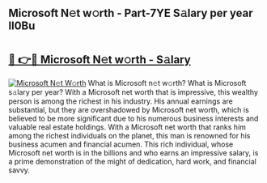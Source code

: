 ## Microsoft N𝚎t w𝚘rth - Part-7YE S𝚊lary per year ll0Bu

# <h2><a href="http://gc4g0i3.nevu.top/?p=Microsoft">🔗 👉🔴 Microsoft N𝚎t w𝚘rth - S𝚊lary</a></h2>

[![Microsoft N𝚎t W𝚘rth](https://i.imgur.com/Oavwk0R.jpeg)](http://gc4g0i3.nevu.top/?p=Microsoft)
What is Microsoft n𝚎t w𝚘rth? What is Microsoft s𝚊lary per year?
With a Microsoft net worth that is impressive, this wealthy person is among the richest in his industry. His annual earnings are substantial, but they are overshadowed by Microsoft net worth, which is believed to be more significant due to his numerous business interests and valuable real estate holdings. With a Microsoft net worth that ranks him among the richest individuals on the planet, this man is renowned for his business acumen and financial acumen. This rich individual, whose Microsoft net worth is in the billions and who earns an impressive salary, is a prime demonstration of the might of dedication, hard work, and financial savvy.
